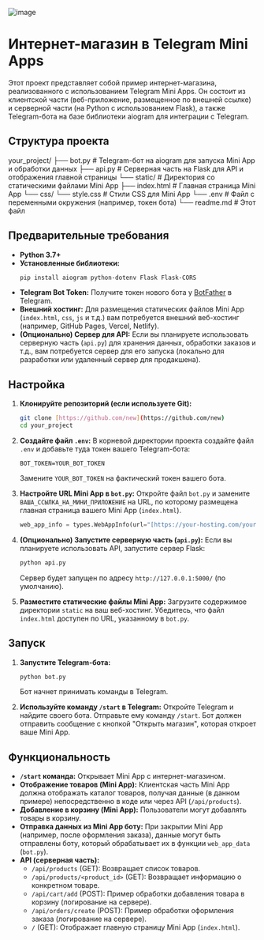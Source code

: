 ![image](https://github.com/user-attachments/assets/281ebaae-5bb2-4939-900c-470e1fb8cdb2)

# Интернет-магазин в Telegram Mini Apps

Этот проект представляет собой пример интернет-магазина, реализованного с использованием Telegram Mini Apps. Он состоит из клиентской части (веб-приложение, размещенное по внешней ссылке) и серверной части (на Python с использованием Flask), а также Telegram-бота на базе библиотеки aiogram для интеграции с Telegram.

## Структура проекта

your_project/
├── bot.py          # Telegram-бот на aiogram для запуска Mini App и обработки данных
├── api.py          # Серверная часть на Flask для API и отображения главной страницы
└── static/         # Директория со статическими файлами Mini App
├── index.html    # Главная страница Mini App
└── css/
└── style.css # Стили CSS для Mini App
└── .env            # Файл с переменными окружения (например, токен бота)
└── readme.md       # Этот файл


## Предварительные требования

* **Python 3.7+**
* **Установленные библиотеки:**
    ```bash
    pip install aiogram python-dotenv Flask Flask-CORS
    ```
* **Telegram Bot Token:** Получите токен нового бота у [BotFather](https://t.me/BotFather) в Telegram.
* **Внешний хостинг:** Для размещения статических файлов Mini App (`index.html`, `css`, `js` и т.д.) вам потребуется внешний веб-хостинг (например, GitHub Pages, Vercel, Netlify).
* **(Опционально) Сервер для API:** Если вы планируете использовать серверную часть (`api.py`) для хранения данных, обработки заказов и т.д., вам потребуется сервер для его запуска (локально для разработки или удаленный сервер для продакшена).

## Настройка

1.  **Клонируйте репозиторий (если используете Git):**
    ```bash
    git clone [https://github.com/new](https://github.com/new)
    cd your_project
    ```

2.  **Создайте файл `.env`:**
    В корневой директории проекта создайте файл `.env` и добавьте туда токен вашего Telegram-бота:
    ```
    BOT_TOKEN=YOUR_BOT_TOKEN
    ```
    Замените `YOUR_BOT_TOKEN` на фактический токен вашего бота.

3.  **Настройте URL Mini App в `bot.py`:**
    Откройте файл `bot.py` и замените `ВАША_ССЫЛКА_НА_МИНИ_ПРИЛОЖЕНИЕ` на URL, по которому размещена главная страница вашего Mini App (`index.html`).
    ```python
    web_app_info = types.WebAppInfo(url="[https://your-hosting.com/your-mini-app/](https://your-hosting.com/your-mini-app/)")
    ```

4.  **(Опционально) Запустите серверную часть (`api.py`):**
    Если вы планируете использовать API, запустите сервер Flask:
    ```bash
    python api.py
    ```
    Сервер будет запущен по адресу `http://127.0.0.1:5000/` (по умолчанию).

5.  **Разместите статические файлы Mini App:**
    Загрузите содержимое директории `static` на ваш веб-хостинг. Убедитесь, что файл `index.html` доступен по URL, указанному в `bot.py`.

## Запуск

1.  **Запустите Telegram-бота:**
    ```bash
    python bot.py
    ```
    Бот начнет принимать команды в Telegram.

2.  **Используйте команду `/start` в Telegram:**
    Откройте Telegram и найдите своего бота. Отправьте ему команду `/start`. Бот должен отправить сообщение с кнопкой "Открыть магазин", которая откроет ваше Mini App.

## Функциональность

* **`/start` команда:** Открывает Mini App с интернет-магазином.
* **Отображение товаров (Mini App):** Клиентская часть Mini App должна отображать каталог товаров, получая данные (в данном примере) непосредственно в коде или через API (`/api/products`).
* **Добавление в корзину (Mini App):** Пользователи могут добавлять товары в корзину.
* **Отправка данных из Mini App боту:** При закрытии Mini App (например, после оформления заказа), данные могут быть отправлены боту, который обрабатывает их в функции `web_app_data` (`bot.py`).
* **API (серверная часть):**
    * `/api/products` (GET): Возвращает список товаров.
    * `/api/products/<product_id>` (GET): Возвращает информацию о конкретном товаре.
    * `/api/cart/add` (POST): Пример обработки добавления товара в корзину (логирование на сервере).
    * `/api/orders/create` (POST): Пример обработки оформления заказа (логирование на сервере).
    * `/` (GET): Отображает главную страницу Mini App (`index.html`).

